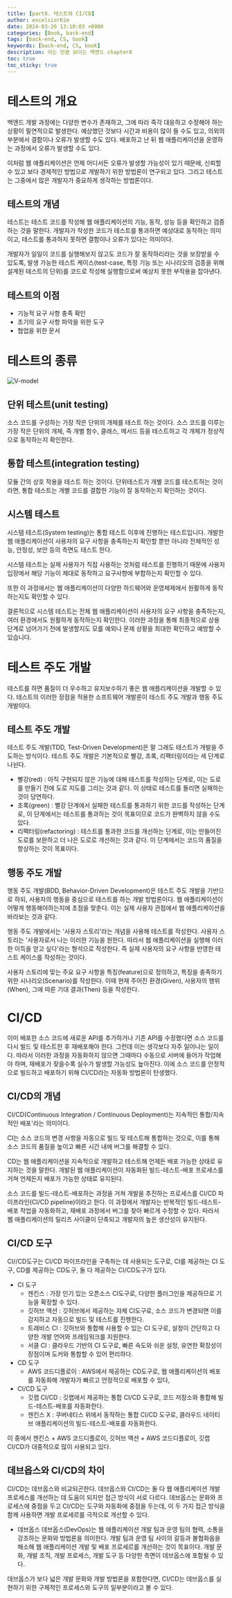 ```yaml
---
title: [part8. 테스트와 CI/CD]
author: excelsiorKim
date: 2024-03-26 13:10:03 +0900
categories: [Book, back-end]
tags: [back-end, CS, book]
keywords: [back-end, CS, book]
description: 아는 만큼 보이는 백엔드 chapter8
toc: true
toc_sticky: true
---
```


# 테스트의 개요

백엔드 개발 과정에는 다양한 변수가 존재하고, 그에 따라 즉각 대응하고 수정해야 하는 상황이 필연적으로 발생한다. 예상했던 것보다 시간과 비용이 많이 들 수도 있고, 의외의 부분에서 결함이나 오류가 발생할 수도 있다. 배포하고 난 뒤 웹 애플리케이션을 운영하는 과정에서 오류가 발생할 수도 있다.

이처럼 웹 애플리케이션은 언제 어디서든 오류가 발생할 가능성이 있기 때문에, 신뢰할 수 있고 보다 경제적인 방법으로 개발하기 위한 방법론이 연구되고 있다. 그리고 테스트는 그중에서 많은 개발자가 중요하게 생각하는 방법론이다.

## 테스트의 개념

테스트는 테스트 코드를 작성해 웹 애플리케이션의 기능, 동작, 성능 등을 확인하고 검증하는 것을 말한다. 개발자가 작성한 코드가 테스트를 통과하면 예상대로 동작하는 의미이고, 테스트를 통과하지 못하면 결함이나 오류가 있다는 의미이다.

개발자가 일일이 코드를 실행해보지 않고도 코드가 잘 동작하리라는 것을 보장받을 수 있도록, 발생 가능한 테스트 케이스(test-case, 특정 기능 또는 시나리오의 검증을 위해 설계된 테스트의 단위)를 코드로 작성해 실행함으로써 예상치 못한 부작용을 잡아낸다.

## 테스트의 이점

- 기능적 요구 사항 충족 확인
- 초기의 요구 사항 파악을 위한 도구
- 협업을 위한 문서

# 테스트의 종류

![V-model](/assets/img/2024-03-26-test-and-ci-cd/V-model.png)

## 단위 테스트(unit testing)

소스 코드를 구성하는 가장 작은 단위의 개체를 테스트 하는 것이다.
소스 코드를 이루는 가장 작은 단위의 개체, 즉 개별 함수, 클래스, 메서드 등을 테스트하고 각 개체가 정상적으로 동작하는지 확인한다.

## 통합 테스트(integration testing)

모듈 간의 상호 작용을 테스트 하는 것이다. 단위테스트가 개별 코드를 테스트하는 것이라면, 통합 테스트는 개별 코드를 결합한 기능이 잘 동작하는지 확인하는 것이다.

## 시스템 테스트

시스템 테스트(System testing)는 통합 테스트 이후에 진행하는 테스트입니다. 개발한 웹 애플리케이션이 사용자의 요구 사항을 충족하는지 확인할 뿐만 아니라 전체적인 성능, 안정성, 보안 등의 측면도 테스트 한다.

시스템 테스트는 실제 사용자가 직접 사용하는 것처럼 테스트를 진행하기 때문에 사용자 입장에서 해당 기능이 제대로 동작하고 요구사항에 부합하는지 확인할 수 있다.

또한 이 과정에서는 웹 애플리케이션이 다양한 하드웨어와 운영체제에서 원활하게 동작하는지도 확인할 수 있다.

결론적으로 시스템 테스트는 전체 웹 애플리케이션이 사용자의 요구 사항을 충족하는지, 여러 환경에서도 원활하게 동작하는지 확인한다. 이러한 과정을 통해 최종적으로 상용 단계로 넘어가기 전에 발생할지도 모를 예외나 문제 상황을 최대한 확인하고 예방할 수 있습니다.

# 테스트 주도 개발

테스트를 하면 품질이 더 우수하고 유지보수하기 좋은 웹 애플리케이션을 개발할 수 있다. 테스트의 이러한 장점을 적용한 소프트웨어 개발론이 테스트 주도 개발과 행동 주도 개발이다.

## 테스트 주도 개발

테스트 주도 개발(TDD, Test-Driven Development)은 말 그래도 테스트가 개발을 주도하는 방식이다. 테스트 주도 개발은 기본적으로 빨강, 초록, 리팩터링이라는 세 단계로 나뉜다.

- 빨강(red) : 아직 구현되지 않은 기능에 대해 테스트를 작성하는 단계로, 이는 도로를 만들기 전에 도로 지도를 그리는 것과 같다. 이 상태로 테스트를 돌리면 실패하는 것이 당연하다.
- 초록(green) : 빨강 단계에서 실패한 테스트를 통과하기 위한 코드를 작성하는 단계로, 이 단계에서는 테스트를 통과하는 것이 목표이므로 코드가 완벽하지 않을 수도 있다.
- 리팩터링(refactoring) : 테스트를 통과한 코드를 개선하는 단계로, 이는 만들어진 도로를 보완하고 더 나은 도로로 개선하는 것과 같다. 이 단계에서는 코드의 품질을 향상하는 것이 목표이다.

## 행동 주도 개발

행동 주도 개발(BDD, Behavior-Driven Development)은 테스트 주도 개발을 기반으로 하되, 사용자의 행동을 중심으로 테스트를 하는 개발 방법론이다. 웹 애플리케이션이 어떻게 행동해야하는지에 초점을 맞춘다. 이는 실제 사용자 관점에서 웹 애플리케이션을 바라보는 것과 같다.

행동 주도 개발에서는 '사용자 스토리'라는 개념을 사용해 테스트를 작성한다.
사용자 스토리는 '사용자로서 나는 이러한 기능을 원한다. 따라서 웹 애플리케이션을 실행해 이러한 이득을 얻고 싶다'라는 형석으로 작성한다. 즉 실제 사용자의 요구 사항을 반영한 테스트 케이스를 작성하는 것이다.

사용자 스토리에 맞는 주요 요구 사항을 특징(feature)으로 정의하고, 특징을 충족하기 위한 시나리오(Scenario)를 작성한다. 이때 현재 주어진 환경(Given), 사용자의 행위(When), 그에 따른 기대 결과(Then) 등을 작성한다.

# CI/CD

이미 배포한 소스 코드에 새로운 API를 추가하거나 기존 API를 수정했다면 소스 코드를 다시 빌드 및 테스트한 후 재배포해야 한다. 그런데 이는 생각보다 자주 일어나는 일이다. 따라서 이러한 과정을 자동화하지 않으면 그때마다 수동으로 서버에 들어가 작업해야 하며, 재배포가 잦을수록 실수가 발생할 가능성도 높아진다. 이에 소스 코드를 안정적으로 빌드하고 배포하기 위해 CI/CD라는 자동화 방법론이 탄생했다.

## CI/CD의 개념

CI/CD(Continuous Integration / Continuous Deployment)는 지속적인 통합/지속적인 배포'라는 의미이다.

CI는 소스 코드의 변경 사항을 자동으로 빌드 및 테스트해 통합하는 것으로, 이를 통해 소스 코드의 품질을 높이고 빠른 시간 내에 버그를 해결할 수 있다.

CD는 웹 애플리케이션을 지속적으로 개발하고 테스트해 언제든 배포 가능한 상태로 유지하는 것을 말한다.
개발된 웹 애플리케이션이 자동화된 빌드-테스트-배포 프로세스를 거쳐 언제든지 배포가 가능한 상태로 유지된다.

소스 코드를 빌드-테스트-배포하는 과정을 거쳐 개발을 추진하는 프로세스를 CI/CD 파이프라인(CI/CD pipeline)이라고 한다. 이 과정에서 개발자는 반복적인 빌드-테스트-배포 작업을 자동화하고, 재배포 과정에서 버그를 찾아 빠르게 수정할 수 있다. 따라서 웹 애플리케이션의 릴리즈 사이클이 단축되고 개발자의 높은 생산성이 유지된다.

## CI/CD 도구

CI//CD도구는 CI/CD 파이프라인을 구축하는 데 사용되는 도구로, CI를 제공하는 CI 도구, CD를 제공하는 CD도구, 둘 다 제공하는 CI/CD도구가 있다.

- CI 도구
  - 젠킨스 : 가장 인기 있는 오픈소스 CI도구로, 다양한 플러그인을 제공하므로 기능을 확장할 수 있다.
  - 깃허브 액션 : 깃허브에서 제공하는 자체 CI도구로, 소스 코드가 변경되면 이를 감지하고 자동으로 빌드 및 테스트를 진행한다.
  - 트래비스 CI : 깃허브와 통합해 사용할 수 있는 CI 도구로, 설정이 간단하고 다양한 개발 언어와 프레임워크를 지원한다.
  - 서클 CI : 클라우드 기반의 CI 도구로, 빠른 속도와 쉬운 설정, 유연한 확장성이 장점이며 도커와 통합할 수 있어 편리하다.
- CD 도구
  - AWS 코드디플로이 : AWS에서 제공하는 CD도구로, 웹 애플리케이션의 배포를 자동화해 개발자가 빠르고 안정적으로 배포할 수 있다,
- CI/CD 도구
  - 깃랩 CI/CD : 깃랩에서 제공하는 통합 CI/CD 도구로, 코드 저장소와 통합해 빌드-테스트-배포를 자동화한다.
  - 젠킨스 X : 쿠버네티스 위에서 동작하는 통합 CI/CD 도구로, 클라우드 네이티브 애플리케이션의 빌드-테스트-배포를 자동화한다.

이 중에서 젠킨스 + AWS 코드디플로이, 깃허브 액션 + AWS 코드디플로이, 깃랩 CI/CD가 대중적으로 많이 사용되고 있다.

## 데브옵스와 CI/CD의 차이

CI/CD는 데브옵스와 비교되곤한다. 데브옵스와 CI/CD는 둘 다 웹 애플리케이션 개발 프로세스를 개선하는 데 도움이 되지만 접근 방식이 서로 다르다. 데브옵스는 문화와 프로세스에 중점을 두고 CI/CD는 도구와 자동화에 중점을 두는데, 이 두 가지 접근 방식을 함께 사용하면 개발 프로세르를 극적으로 개선할 수 있다.

- 데브옵스
  데브옵스(DevOps)는 웹 애플리케이션 개발 팀과 운영 팀의 협력, 소통을 강조하는 문화와 방법론을 의미한다. 개발 팀과 운영 팀 사이의 갈등과 불협화음을 해소해 웹 애플리케이션 개발 및 배포 프로세르를 개선하는 것이 목표이다. 개발 문화, 개발 조직, 개발 프로세스, 개발 도구 등 다양한 측면이 데브옵스에 포함될 수 있다.

데브옵스가 보다 넓은 개발 문화와 개발 방법론을 포함한다면, CI/CD는 데브옵스를 실현하기 위한 구체적인 프로세스와 도구의 일부분이라고 볼 수 있다.
